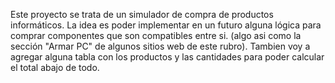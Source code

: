 Este proyecto se trata de un simulador de compra de productos informáticos.
La idea es poder implementar en un futuro alguna lógica para comprar componentes que son compatibles entre si. (algo asi como la sección "Armar PC" de algunos sitios web de este rubro).
Tambien voy a agregar alguna tabla con los productos y las cantidades para poder calcular el total abajo de todo.